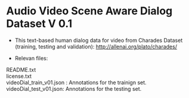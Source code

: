 # Audio Video Scene Aware Dialog Dataset V 0.1 

- This text-based human dialog data for video from Charades Dataset (training, testing and validation): http://allenai.org/plato/charades/

- Relevan files:

 README.txt   
 license.txt  
 videoDial_train_v01.json : Annotations for the trainign set.   
 videoDial_test_v01.json:   Annotations for the testing set.
  
  
